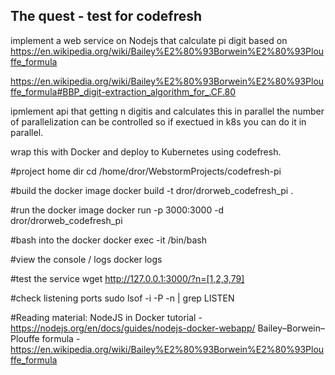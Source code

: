 The quest - test for codefresh
---------------------------------
implement a web service on Nodejs that calculate pi digit based on
https://en.wikipedia.org/wiki/Bailey%E2%80%93Borwein%E2%80%93Plouffe_formula

https://en.wikipedia.org/wiki/Bailey%E2%80%93Borwein%E2%80%93Plouffe_formula#BBP_digit-extraction_algorithm_for_.CF.80

ipmlement api that getting n digitis and calculates this in parallel
the number of parallelization can be controlled so if exectued in k8s you can do it in parallel.

wrap this with Docker and deploy to Kubernetes using codefresh.



#project home dir
cd /home/dror/WebstormProjects/codefresh-pi

#build the docker image
docker build -t dror/drorweb_codefresh_pi .

#run the docker image
docker run -p 3000:3000 -d dror/drorweb_codefresh_pi

#bash into the docker
docker exec -it <docker-id> /bin/bash

#view the console / logs
docker logs <docker-id>

#test the service
wget http://127.0.0.1:3000/?n=[1,2,3,79]

#check listening ports
sudo lsof -i -P -n | grep LISTEN

#Reading material:
NodeJS in Docker tutorial - https://nodejs.org/en/docs/guides/nodejs-docker-webapp/
Bailey–Borwein–Plouffe formula - https://en.wikipedia.org/wiki/Bailey%E2%80%93Borwein%E2%80%93Plouffe_formula



